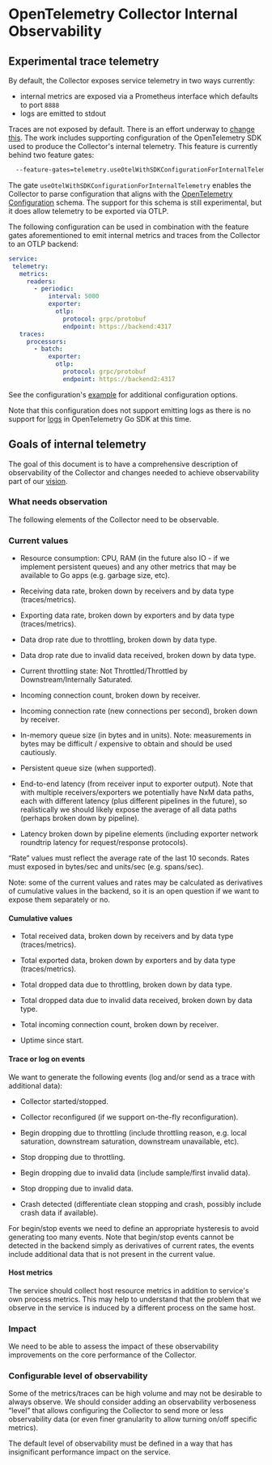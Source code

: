 # OpenTelemetry Collector Internal Observability

## Experimental trace telemetry

By default, the Collector exposes service telemetry in two ways currently:

- internal metrics are exposed via a Prometheus interface which defaults to port `8888`
- logs are emitted to stdout

Traces are not exposed by default. There is an effort underway to [change this][issue7532]. The work includes supporting
configuration of the OpenTelemetry SDK used to produce the Collector's internal telemetry. This feature is
currently behind two feature gates:

```bash
  --feature-gates=telemetry.useOtelWithSDKConfigurationForInternalTelemetry
```

The gate `useOtelWithSDKConfigurationForInternalTelemetry` enables the Collector to parse configuration
that aligns with the [OpenTelemetry Configuration] schema. The support for this schema is still
experimental, but it does allow telemetry to be exported via OTLP.

The following configuration can be used in combination with the feature gates aforementioned
to emit internal metrics and traces from the Collector to an OTLP backend:

```yaml
service:
 telemetry:
   metrics:
     readers:
       - periodic:
           interval: 5000
           exporter:
             otlp:
               protocol: grpc/protobuf
               endpoint: https://backend:4317
   traces:
     processors:
       - batch:
           exporter:
             otlp:
               protocol: grpc/protobuf
               endpoint: https://backend2:4317
```

See the configuration's [example][kitchen-sink] for additional configuration options.

Note that this configuration does not support emitting logs as there is no support for [logs] in
OpenTelemetry Go SDK at this time.

## Goals of internal telemetry

The goal of this document is to have a comprehensive description of observability of the Collector and changes needed to achieve observability part of our [vision](vision.md).

### What needs observation

The following elements of the Collector need to be observable.

### Current values

- Resource consumption: CPU, RAM (in the future also IO - if we implement persistent queues) and any other metrics that may be available to Go apps (e.g. garbage size, etc).

- Receiving data rate, broken down by receivers and by data type (traces/metrics).

- Exporting data rate, broken down by exporters and by data type (traces/metrics).

- Data drop rate due to throttling, broken down by data type.

- Data drop rate due to invalid data received, broken down by data type.

- Current throttling state: Not Throttled/Throttled by Downstream/Internally Saturated.

- Incoming connection count, broken down by receiver.

- Incoming connection rate (new connections per second), broken down by receiver.

- In-memory queue size (in bytes and in units). Note: measurements in bytes may be difficult / expensive to obtain and should be used cautiously.

- Persistent queue size (when supported).

- End-to-end latency (from receiver input to exporter output). Note that with multiple receivers/exporters we potentially have NxM data paths, each with different latency (plus different pipelines in the future), so realistically we should likely expose the average of all data paths (perhaps broken down by pipeline).

- Latency broken down by pipeline elements (including exporter network roundtrip latency for request/response protocols).

“Rate” values must reflect the average rate of the last 10 seconds. Rates must exposed in bytes/sec and units/sec (e.g. spans/sec).

Note: some of the current values and rates may be calculated as derivatives of cumulative values in the backend, so it is an open question if we want to expose them separately or no.

#### Cumulative values

- Total received data, broken down by receivers and by data type (traces/metrics).

- Total exported data, broken down by exporters and by data type (traces/metrics).

- Total dropped data due to throttling, broken down by data type.

- Total dropped data due to invalid data received, broken down by data type.

- Total incoming connection count, broken down by receiver.

- Uptime since start.

#### Trace or log on events

We want to generate the following events (log and/or send as a trace with additional data):

- Collector started/stopped.

- Collector reconfigured (if we support on-the-fly reconfiguration).

- Begin dropping due to throttling (include throttling reason, e.g. local saturation, downstream saturation, downstream unavailable, etc).

- Stop dropping due to throttling.

- Begin dropping due to invalid data (include sample/first invalid data).

- Stop dropping due to invalid data.

- Crash detected (differentiate clean stopping and crash, possibly include crash data if available).

For begin/stop events we need to define an appropriate hysteresis to avoid generating too many events. Note that begin/stop events cannot be detected in the backend simply as derivatives of current rates, the events include additional data that is not present in the current value.

#### Host metrics

The service should collect host resource metrics in addition to service's own process metrics. This may help to understand that the problem that we observe in the service is induced by a different process on the same host.

### Impact

We need to be able to assess the impact of these observability improvements on the core performance of the Collector.

### Configurable level of observability

Some of the metrics/traces can be high volume and may not be desirable to always observe. We should consider adding an observability verboseness “level” that allows configuring the Collector to send more or less observability data (or even finer granularity to allow turning on/off specific metrics).

The default level of observability must be defined in a way that has insignificant performance impact on the service.

[issue7532]: https://github.com/open-telemetry/opentelemetry-collector/issues/7532
[issue7454]: https://github.com/open-telemetry/opentelemetry-collector/issues/7454
[logs]: https://github.com/open-telemetry/opentelemetry-go/issues/3827
[OpenTelemetry Configuration]: https://github.com/open-telemetry/opentelemetry-configuration
[kitchen-sink]: https://github.com/open-telemetry/opentelemetry-configuration/blob/main/examples/kitchen-sink.yaml
